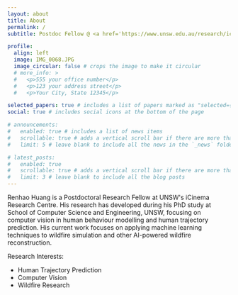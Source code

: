 ```yaml
---
layout: about
title: About
permalink: /
subtitle: Postdoc Fellow @ <a href='https://www.unsw.edu.au/research/icinema'>iCinema Research Centre</a>. UNSW, Sydney, AU.

profile:
  align: left
  image: IMG_0068.JPG
  image_circular: false # crops the image to make it circular
  # more_info: >
  #   <p>555 your office number</p>
  #   <p>123 your address street</p>
  #   <p>Your City, State 12345</p>

selected_papers: true # includes a list of papers marked as "selected={true}"
social: true # includes social icons at the bottom of the page

# announcements:
#   enabled: true # includes a list of news items
#   scrollable: true # adds a vertical scroll bar if there are more than 3 news items
#   limit: 5 # leave blank to include all the news in the `_news` folder

# latest_posts:
#   enabled: true
#   scrollable: true # adds a vertical scroll bar if there are more than 3 new posts items
#   limit: 3 # leave blank to include all the blog posts
---
```

Renhao Huang is a Postdoctoral Research Fellow at UNSW's iCinema Research Centre.  His research has developed during his PhD study at School of Computer Science and Engineering, UNSW, focusing on computer vision in human behaviour modelling and human trajectory prediction. His current work focuses on applying machine learning techniques to wildfire simulation and other AI-powered wildfire reconstruction.

Research Interests:
<ul class="list-group list-group">
  <li class="list-group-item border-0"><i class="fas fa-person-walking"></i> Human Trajectory Prediction</li>
  <li class="list-group-item border-0"><i class="fas fa-eye"></i> Computer Vision</li>
  <li class="list-group-item border-0"><i class="fa fa-fire"></i> Wildfire Research</li>
</ul>

<!-- * Human Trajectory Prediction
* Semantic Segmentation
* Wildfire Research -->


<!-- Write your biography here. Tell the world about yourself. Link to your favorite [subreddit](http://reddit.com). You can put a picture in, too. The code is already in, just name your picture `prof_pic.jpg` and put it in the `img/` folder.

Put your address / P.O. box / other info right below your picture. You can also disable any of these elements by editing `profile` property of the YAML header of your `_pages/about.md`. Edit `_bibliography/papers.bib` and Jekyll will render your [publications page](/al-folio/publications/) automatically.

Link to your social media connections, too. This theme is set up to use [Font Awesome icons](https://fontawesome.com/) and [Academicons](https://jpswalsh.github.io/academicons/), like the ones below. Add your Facebook, Twitter, LinkedIn, Google Scholar, or just disable all of them. -->
